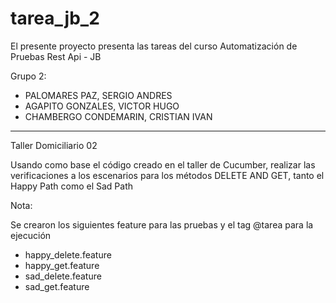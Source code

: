 # tarea_jb_2
El presente proyecto presenta las tareas del curso Automatización de Pruebas Rest Api - JB

Grupo 2:
* PALOMARES PAZ, SERGIO ANDRES
* AGAPITO GONZALES, VICTOR HUGO
* CHAMBERGO CONDEMARIN, CRISTIAN IVAN
---
Taller Domiciliario 02

Usando como base el código creado en el taller de Cucumber, realizar las
verificaciones a los escenarios para los métodos DELETE AND GET, tanto el
Happy Path como el Sad Path

Nota:

Se crearon los siguientes feature para las pruebas y el tag @tarea para la ejecución
* happy_delete.feature
* happy_get.feature
* sad_delete.feature
* sad_get.feature